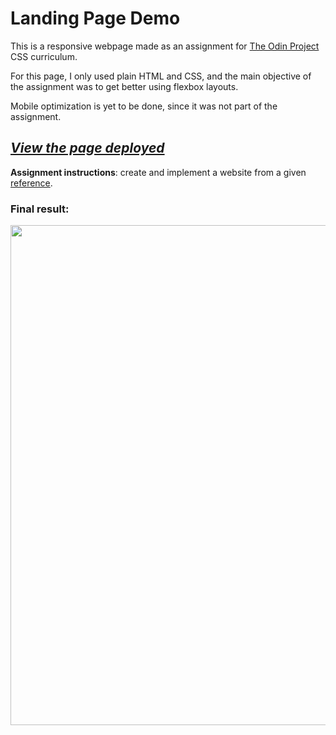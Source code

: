 <h1>Landing Page Demo</h1>
<p>This is a responsive webpage made as an assignment for <a href='https://www.theodinproject.com'>The Odin Project</a> CSS curriculum.</p>
<p>For this page, I only used plain HTML and CSS, and the main objective of the assignment was to get better using flexbox layouts.</p>
<p>Mobile optimization is yet to be done, since it was not part of the assignment.</p>

<h2><i><a href='https://matiascarbone.github.io/landing-page-demo/'>View the page deployed</a></i></h2>
<p><strong>Assignment instructions</strong>: create and implement a website from a given <a href='https://cdn.statically.io/gh/TheOdinProject/curriculum/81a5d553f4073e593d23a6ab00d50eef8620796d/foundations/html_css/project/imgs/01.png'>reference</a>.</p>
<h3>Final result:</h3>
<img src='https://i.imgur.com/kIcNvyz.png' width='800px'>
